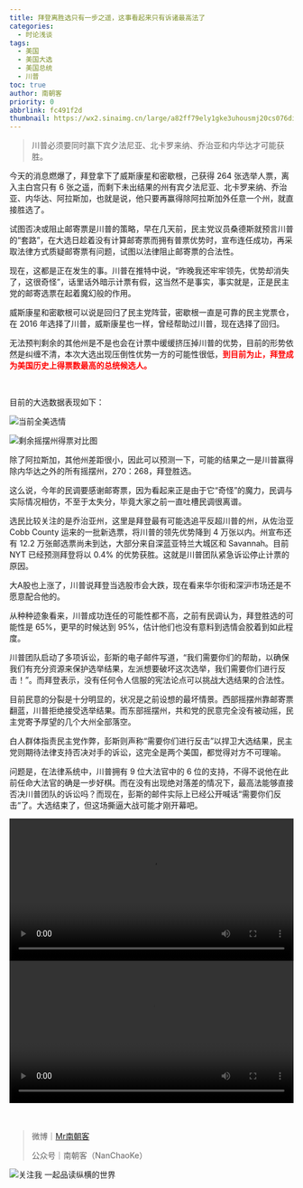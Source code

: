```yaml
---
title: 拜登离胜选只有一步之遥，这事看起来只有诉诸最高法了
categories:
  - 时论浅谈
tags:
  - 美国
  - 美国大选
  - 美国总统
  - 川普
toc: true
author: 南朝客
priority: 0
abbrlink: fc491f2d
thumbnail: https://wx2.sinaimg.cn/large/a82ff79ely1gke3uhousmj20cs076di6.jpg
---
```


> 川普必须要同时赢下宾夕法尼亚、北卡罗来纳、乔治亚和内华达才可能获胜。

<!-- more -->

今天的消息燃爆了，拜登拿下了威斯康星和密歇根，己获得 264 张选举人票，离入主白宫只有 6 张之遥，而剩下未出结果的州有宾夕法尼亚、北卡罗来纳、乔治亚、内华达、阿拉斯加，也就是说，他只要再赢得除阿拉斯加外任意一个州，就直接胜选了。



试图否决或阻止邮寄票是川普的策略，早在几天前，民主党议员桑德斯就预言川普的“套路”，在大选日趁着没有计算邮寄票而拥有普票优势时，宣布连任成功，再采取法律方式质疑邮寄票有问题，试图以法律阻止邮寄票的合法性。



现在，这都是正在发生的事。川普在推特中说，“昨晚我还牢牢领先，优势却消失了，这很奇怪”，话里话外暗示计票有假，这当然不是事实，事实就是，正是民主党的邮寄选票在起着魔幻般的作用。



威斯康星和密歇根可以说是回归了民主党阵营，密歇根一直是可靠的民主党票仓，在 2016 年选择了川普，威斯康星也一样，曾经帮助过川普，现在选择了回归。



无法预判剩余的其他州是不是也会在计票中缓缓挤压掉川普的优势，目前的形势依然是纠缠不清，本次大选出现压倒性优势一方的可能性很低，<span style="color: red; font-weight: bold;">到目前为止，拜登成为美国历史上得票数最高的总统候选人。</span>

<br>

目前的大选数据表现如下：

![当前全美选情](https://wx3.sinaimg.cn/large/a82ff79ely1gke2u2e036j20td0tq4ls.jpg)

![剩余摇摆州得票对比图](https://wx2.sinaimg.cn/large/a82ff79ely1gke2jhzoo7j20dg0dewhb.jpg)



除了阿拉斯加，其他州差距很小，因此可以预测一下，可能的结果之一是川普赢得除内华达之外的所有摇摆州，270：268，拜登胜选。



这么说，今年的民调要感谢邮寄票，因为看起来正是由于它“奇怪”的魔力，民调与实际情况相仿，不至于太失分，毕竟大家之前一直吐槽民调很离谱。



选民比较关注的是乔治亚州，这里是拜登最有可能选追平反超川普的州，从佐治亚 Cobb County 运来的一批新选票，将川普的领先优势降到 4 万张以内。州宣布还有 12.2 万张邮选票尚未到达，大部分来自深蓝亚特兰大城区和 Savannah。目前 NYT 已经预测拜登将以 0.4% 的优势获胜。这就是川普团队紧急诉讼停止计票的原因。



大A股也上涨了，川普说拜登当选股市会大跌，现在看来华尔街和深沪市场还是不愿意配合他的。



从种种迹象看来，川普成功连任的可能性都不高，之前有民调认为，拜登胜选的可能性是 65%，更早的时候达到 95%，估计他们也没有意料到选情会胶着到如此程度。



川普团队启动了多项诉讼，彭斯的电子邮件写道，“我们需要你们的帮助，以确保我们有充分资源来保护选举结果，左派想要破坏这次选举，我们需要你们进行反击！”。而拜登表示，没有任何令人信服的宪法论点可以挑战大选结果的合法性。



目前民意的分裂是十分明显的，状况是之前设想的最坏情景。西部摇摆州靠邮寄票翻蓝，川普拒绝接受选举结果。而东部摇摆州，共和党的民意完全没有被动摇，民主党寄予厚望的几个大州全部落空。



白人群体指责民主党作弊，彭斯则声称“需要你们进行反击”以捍卫大选结果，民主党则期待法律支持否决对手的诉讼，这完全是两个美国，都觉得对方不可理喻。



问题是，在法律系统中，川普拥有 9 位大法官中的 6 位的支持，不得不说他在此前任命大法官的确是一步好棋。而在没有出现绝对落差的情况下，最高法能够直接否决川普团队的诉讼吗？而现在，彭斯的邮件实际上已经公开喊话“需要你们反击”了。大选结束了，但这场撕逼大战可能才刚开幕吧。

<video src="http://mpvideo.qpic.cn/0bf2xmbzsaadxyaov65a55pvho6dtg5qhgia.f10002.mp4?dis_k=095204e7b013975bd5dabbdd8f9af03b&dis_t=1604572403&vid=wxv_1593081599007490052&format_id=10002" controls="controls" style="width: 100%; max-height: 400px; background: #eee; margin: auto; display: block;">
    您的浏览器不支持播放该视频，请右键获取视频链接查看。
</video>

<video src="http://mpvideo.qpic.cn/0bf2naaamaaasuaidmndtzpva2gdazuaabqa.f10002.mp4?dis_k=3c81a28a7fe3ba084157c78da2fd3e37&dis_t=1604572427&vid=wxv_1593171648717881347&format_id=10002" controls="controls" style="width: 100%; max-height: 400px; background: #eee; margin: auto; display: block;">
    您的浏览器不支持播放该视频，请右键获取视频链接查看。
</video>

<br>

<br>

> 微博｜<a href="https://weibo.com/u/2821715870">Mr南朝客</a>
>
> 公众号｜南朝客（NanChaoKe）



![关注我 一起品读纵横的世界](https://wx4.sinaimg.cn/large/a82ff79ely1gl9o9nj9koj20yf0u0wq1.jpg)